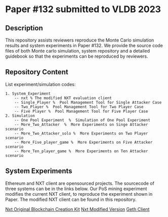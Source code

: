 # Paper \#132 submitted to VLDB 2023

## Description

This repository assists reviewers reproduce the Monte Carlo simulation results and system experiments in Paper \#132.
We provide the source code files of both Monte carlo simulation, system repository and a detailed guidebook so that the experiments can be reproduced by reviewers. 

## Repository Content
List experiment/simulation codes:

```
1. System_Experiment
	-- nxt % The modified NXT evaluation client
	-- Single_Player %  Pool Management Tool for Single Attacker Case
	-- Two_Player %  Pool Management Tool for Two Player Case
	-- Five Player %  Pool Management Tool for Five Player Case
2. Simulation
	-- One Pool Experiment  %  Simulation of One Pool Experiment
	-- More_Two_Attacker  %  More Experiments on Singe Attacker scenario
	-- More_Two_Attacker_solo %  More Experiments on Two Player scenario
	-- More_Five_player_game %  More Experiments on Five Attacker scenario
	-- More_Ten_player_game %  More Experiments on Ten Attacker scenario
```

## System Experiments
Ethereum and NXT client are opensourced projects. The sourcecode of three systems can be in the links below. Our PoS mining experiment modifies the current NXT client, to reproduce the experiment shown in Paper. The modified NXT client can be found in this repository. 

[Nxt Original Blockchain Creation Kit](https://bitbucket.org/Jelurida/nxt-clone-starter/src/master/)
[Nxt Modified Version](https://www.dropbox.com/s/tx49cefow6jg8hz/nxt.zip?dl=0) 
[Geth Client](https://github.com/ethereum/go-ethereum) 
